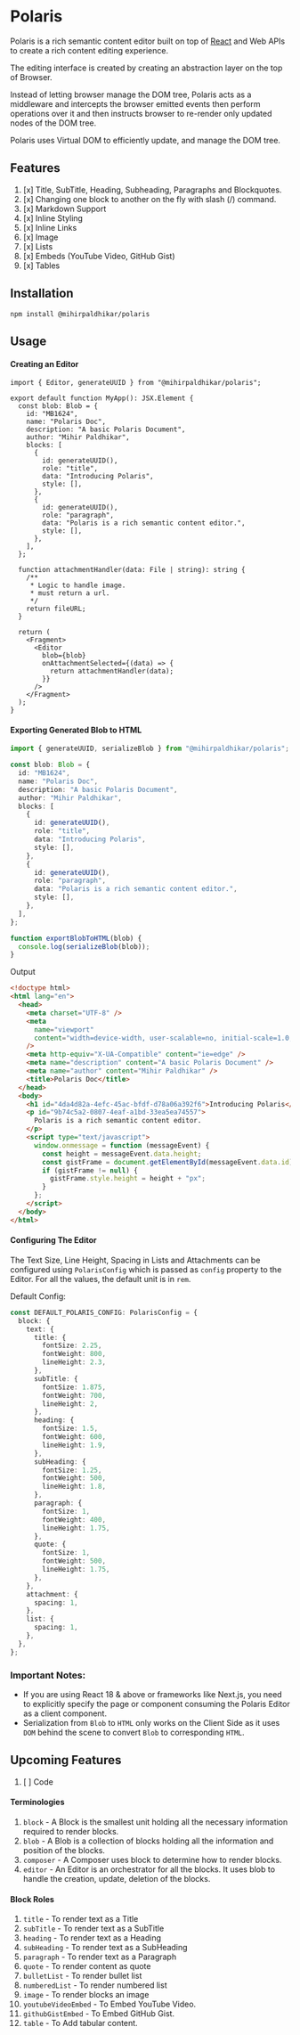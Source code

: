 # Polaris

Polaris is a rich semantic content editor built on top of [React](https://react.dev) and Web APIs to create a rich
content editing experience.

The editing interface is created by creating an abstraction layer on the top of Browser.

Instead of letting browser manage the DOM tree, Polaris acts as a middleware and intercepts the browser emitted events
then perform operations over it and then instructs browser to re-render only updated nodes of the DOM tree.

Polaris uses Virtual DOM to efficiently update, and manage the DOM tree.

## Features

1. [x] Title, SubTitle, Heading, Subheading, Paragraphs and Blockquotes.
2. [x] Changing one block to another on the fly with slash (/) command.
3. [x] Markdown Support
4. [x] Inline Styling
5. [x] Inline Links
6. [x] Image
7. [x] Lists
8. [x] Embeds (YouTube Video, GitHub Gist)
9. [x] Tables

## Installation

```
npm install @mihirpaldhikar/polaris
```

## Usage

#### Creating an Editor

```tsx
import { Editor, generateUUID } from "@mihirpaldhikar/polaris";

export default function MyApp(): JSX.Element {
  const blob: Blob = {
    id: "MB1624",
    name: "Polaris Doc",
    description: "A basic Polaris Document",
    author: "Mihir Paldhikar",
    blocks: [
      {
        id: generateUUID(),
        role: "title",
        data: "Introducing Polaris",
        style: [],
      },
      {
        id: generateUUID(),
        role: "paragraph",
        data: "Polaris is a rich semantic content editor.",
        style: [],
      },
    ],
  };

  function attachmentHandler(data: File | string): string {
    /**
     * Logic to handle image.
     * must return a url.
     */
    return fileURL;
  }

  return (
    <Fragment>
      <Editor
        blob={blob}
        onAttachmentSelected={(data) => {
          return attachmentHandler(data);
        }}
      />
    </Fragment>
  );
}
```

#### Exporting Generated Blob to HTML

```ts
import { generateUUID, serializeBlob } from "@mihirpaldhikar/polaris";

const blob: Blob = {
  id: "MB1624",
  name: "Polaris Doc",
  description: "A basic Polaris Document",
  author: "Mihir Paldhikar",
  blocks: [
    {
      id: generateUUID(),
      role: "title",
      data: "Introducing Polaris",
      style: [],
    },
    {
      id: generateUUID(),
      role: "paragraph",
      data: "Polaris is a rich semantic content editor.",
      style: [],
    },
  ],
};

function exportBlobToHTML(blob) {
  console.log(serializeBlob(blob));
}
```

Output

```html
<!doctype html>
<html lang="en">
  <head>
    <meta charset="UTF-8" />
    <meta
      name="viewport"
      content="width=device-width, user-scalable=no, initial-scale=1.0, maximum-scale=1.0, minimum-scale=1.0"
    />
    <meta http-equiv="X-UA-Compatible" content="ie=edge" />
    <meta name="description" content="A basic Polaris Document" />
    <meta name="author" content="Mihir Paldhikar" />
    <title>Polaris Doc</title>
  </head>
  <body>
    <h1 id="4da4d82a-4efc-45ac-bfdf-d78a06a392f6">Introducing Polaris</h1>
    <p id="9b74c5a2-0807-4eaf-a1bd-33ea5ea74557">
      Polaris is a rich semantic content editor.
    </p>
    <script type="text/javascript">
      window.onmessage = function (messageEvent) {
        const height = messageEvent.data.height;
        const gistFrame = document.getElementById(messageEvent.data.id);
        if (gistFrame != null) {
          gistFrame.style.height = height + "px";
        }
      };
    </script>
  </body>
</html>
```

#### Configuring The Editor

The Text Size, Line Height, Spacing in Lists and Attachments can be configured using `PolarisConfig` which is passed
as `config` property to the Editor. For all the values, the default unit is in `rem`.

Default Config:

```typescript
const DEFAULT_POLARIS_CONFIG: PolarisConfig = {
  block: {
    text: {
      title: {
        fontSize: 2.25,
        fontWeight: 800,
        lineHeight: 2.3,
      },
      subTitle: {
        fontSize: 1.875,
        fontWeight: 700,
        lineHeight: 2,
      },
      heading: {
        fontSize: 1.5,
        fontWeight: 600,
        lineHeight: 1.9,
      },
      subHeading: {
        fontSize: 1.25,
        fontWeight: 500,
        lineHeight: 1.8,
      },
      paragraph: {
        fontSize: 1,
        fontWeight: 400,
        lineHeight: 1.75,
      },
      quote: {
        fontSize: 1,
        fontWeight: 500,
        lineHeight: 1.75,
      },
    },
    attachment: {
      spacing: 1,
    },
    list: {
      spacing: 1,
    },
  },
};
```

### Important Notes:

- If you are using React 18 & above or frameworks like Next.js, you need to explicitly specify the page or component
  consuming the Polaris Editor as a client component.
- Serialization from `Blob` to `HTML` only works on the Client Side as it uses `DOM` behind the scene to convert `Blob`
  to
  corresponding `HTML`.

## Upcoming Features

1. [ ] Code

#### Terminologies

1. `block` - A Block is the smallest unit holding all the necessary information required to render blocks.
2. `blob` - A Blob is a collection of blocks holding all the information and position of the blocks.
3. `composer` - A Composer uses block to determine how to render blocks.
4. `editor` - An Editor is an orchestrator for all the blocks. It uses blob to handle the creation, update, deletion of
   the blocks.

#### Block Roles

1. `title` - To render text as a Title
2. `subTitle` - To render text as a SubTitle
3. `heading` - To render text as a Heading
4. `subHeading` - To render text as a SubHeading
5. `paragraph` - To render text as a Paragraph
6. `quote` - To render content as quote
7. `bulletList` - To render bullet list
8. `numberedList` - To render numbered list
9. `image` - To render blocks an image
10. `youtubeVideoEmbed` - To Embed YouTube Video.
11. `githubGistEmbed` - To Embed GitHub Gist.
12. `table` - To Add tabular content.

